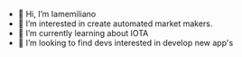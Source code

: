 - 👋 Hi, I’m Iamemiliano
- 👀 I’m interested in create automated market makers.
- 🌱 I’m currently learning about IOTA
- 💞️ I’m looking to find devs interested in develop new app's

<!---
em1987/em1987 is a ✨ special ✨ repository because its `README.md` (this file) appears on your GitHub profile.
You can click the Preview link to take a look at your changes.
--->
